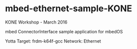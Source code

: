 # mbed-ethernet-sample-KONE

KONE Workshop - March 2016

mbed ConnectorInterface sample application for mbedOS

Yotta Target: frdm-k64f-gcc
Network: Ethernet

